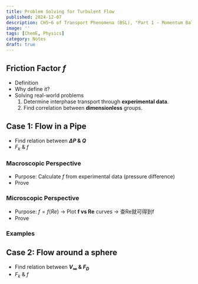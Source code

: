 ```yaml
---
title: Problem Solving for Turbulent Flow
published: 2024-12-07
description: CH5~6 of Transport Phenomena (BSL), "Part 1 - Momentum Balance".
image: ''
tags: [ChemE, Physics]
category: Notes
draft: true
---
```


## Friction Factor $f$
- Definition
- Why define it?
- Solving real-world problems 
    1. Determine interphase transport through **experimental data**.
    2. Find correlation between **dimensionless** groups.

## Case 1: Flow in a Pipe
- Find relation between **$\Delta P$ & $Q$**
- $F_k$ & $f$

### Macroscopic Perspective
- Purpose: Calculate $f$ from experimental data (pressure difference)
- Prove

### Microscopic Perspective
- Purpose: $f = f(Re)$ -> Plot **f vs Re** curves -> 查Re就可得到f
- Prove

### Examples

## Case 2: Flow around a sphere
- Find relation between **$V_{\infty}$ & $F_D$**
- $F_k$ & $f$